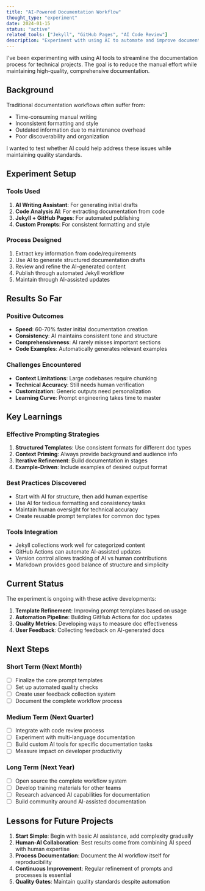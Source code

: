 ```yaml
---
title: "AI-Powered Documentation Workflow"
thought_type: "experiment"
date: 2024-01-15
status: "active"
related_tools: ["Jekyll", "GitHub Pages", "AI Code Review"]
description: "Experiment with using AI to automate and improve documentation workflows"
---
```


I've been experimenting with using AI tools to streamline the documentation process for technical projects. The goal is to reduce
the manual effort while maintaining high-quality, comprehensive documentation.

## Background

Traditional documentation workflows often suffer from:
- Time-consuming manual writing
- Inconsistent formatting and style
- Outdated information due to maintenance overhead
- Poor discoverability and organization

I wanted to test whether AI could help address these issues while maintaining quality standards.

## Experiment Setup

### Tools Used
1. **AI Writing Assistant**: For generating initial drafts
2. **Code Analysis AI**: For extracting documentation from code
3. **Jekyll + GitHub Pages**: For automated publishing
4. **Custom Prompts**: For consistent formatting and style

### Process Designed
1. Extract key information from code/requirements
2. Use AI to generate structured documentation drafts
3. Review and refine the AI-generated content
4. Publish through automated Jekyll workflow
5. Maintain through AI-assisted updates

## Results So Far

### Positive Outcomes
- **Speed**: 60-70% faster initial documentation creation
- **Consistency**: AI maintains consistent tone and structure
- **Comprehensiveness**: AI rarely misses important sections
- **Code Examples**: Automatically generates relevant examples

### Challenges Encountered
- **Context Limitations**: Large codebases require chunking
- **Technical Accuracy**: Still needs human verification
- **Customization**: Generic outputs need personalization
- **Learning Curve**: Prompt engineering takes time to master

## Key Learnings

### Effective Prompting Strategies
1. **Structured Templates**: Use consistent formats for different doc types
2. **Context Priming**: Always provide background and audience info
3. **Iterative Refinement**: Build documentation in stages
4. **Example-Driven**: Include examples of desired output format

### Best Practices Discovered
- Start with AI for structure, then add human expertise
- Use AI for tedious formatting and consistency tasks
- Maintain human oversight for technical accuracy
- Create reusable prompt templates for common doc types

### Tools Integration
- Jekyll collections work well for categorized content
- GitHub Actions can automate AI-assisted updates
- Version control allows tracking of AI vs human contributions
- Markdown provides good balance of structure and simplicity

## Current Status

The experiment is ongoing with these active developments:

1. **Template Refinement**: Improving prompt templates based on usage
2. **Automation Pipeline**: Building GitHub Actions for doc updates
3. **Quality Metrics**: Developing ways to measure doc effectiveness
4. **User Feedback**: Collecting feedback on AI-generated docs

## Next Steps

### Short Term (Next Month)
- [ ] Finalize the core prompt templates
- [ ] Set up automated quality checks
- [ ] Create user feedback collection system
- [ ] Document the complete workflow process

### Medium Term (Next Quarter)
- [ ] Integrate with code review process
- [ ] Experiment with multi-language documentation
- [ ] Build custom AI tools for specific documentation tasks
- [ ] Measure impact on developer productivity

### Long Term (Next Year)
- [ ] Open source the complete workflow system
- [ ] Develop training materials for other teams
- [ ] Research advanced AI capabilities for documentation
- [ ] Build community around AI-assisted documentation

## Lessons for Future Projects

1. **Start Simple**: Begin with basic AI assistance, add complexity gradually
2. **Human-AI Collaboration**: Best results come from combining AI speed with human expertise
3. **Process Documentation**: Document the AI workflow itself for reproducibility
4. **Continuous Improvement**: Regular refinement of prompts and processes is essential
5. **Quality Gates**: Maintain quality standards despite automation
